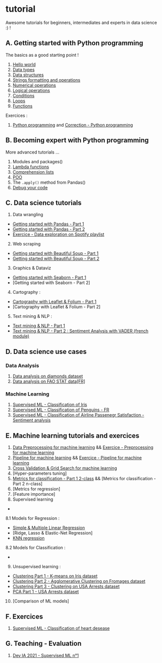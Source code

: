 # tutorial
Awesome tutorials for beginners, intermediates and experts in data science :) !

## A. Getting started with Python programming
The basics as a good starting point !
1. [Hello world](https://github.com/remijul/tutorial/blob/master/Hello_world.ipynb)
2. [Data types](https://github.com/remijul/tutorial/blob/master/Data_types.ipynb)
3. [Data structures](https://github.com/remijul/tutorial/blob/master/Data_structures.ipynb)
4. [Strings formatting and operations](https://github.com/remijul/tutorial/blob/master/Strings_formatting_and_operations.ipynb)
5. [Numerical operations](https://github.com/remijul/tutorial/blob/master/Numerical_operations.ipynb)
6. [Logical operations](https://github.com/remijul/tutorial/blob/master/Logical_operations.ipynb)
7. [Conditions](https://github.com/remijul/tutorial/blob/master/Conditions.ipynb)
8. [Loops](https://github.com/remijul/tutorial/blob/master/Loops.ipynb)
9. [Functions](https://github.com/remijul/tutorial/blob/master/Functions.ipynb)

Exercices :
1. [Python programming](https://github.com/remijul/tutorial/blob/master/Evaluation_introduction_Python.ipynb) and [Correction - Python programming](https://github.com/remijul/tutorial/blob/master/Evaluation_introduction_Python_correction.ipynb)

## B. Becoming expert with Python programming
More advanced tutorials ...
1. Modules and packages()
2. [Lambda functions](https://github.com/remijul/tutorial/blob/master/Lambda_functions.ipynb)
3. [Comprehension lists](https://github.com/remijul/tutorial/blob/master/Comprehension_lists.ipynb)
4. [POO](https://github.com/remijul/tutorial/blob/master/La_classe_en_BD.ipynb)
5. The `.apply()` method from Pandas()
6. [Debug your code](https://github.com/remijul/tutorial/blob/master/Debug_your_code.ipynb)


## C. Data science tutorials
1. Data wrangling
- [Getting started with Pandas - Part 1](https://github.com/remijul/tutorial/blob/master/Getting_started_with_Pandas.ipynb)
- [Getting started with Pandas - Part 2]()
- [Exercice - Data exploration on Spotify playlist](https://github.com/remijul/tutorial/blob/master/Exercice_data_exploration_Spotify.ipynb)

2. Web scraping
- [Getting started with Beautiful Soup - Part 1](https://github.com/remijul/tutorial/blob/master/Web_scraping_Getting_started_with_BeautifulSoup_Part_1.ipynb)
- [Getting started with Beautiful Soup - Part 2](https://github.com/remijul/tutorial/blob/master/Web_scraping_Getting_started_with_BeautifulSoup_Part_2.ipynb)

3. Graphics & Dataviz
- [Getting started with Seaborn - Part 1](https://github.com/remijul/tutorial/blob/master/Getting_started_with_Seaborn_Part_1.ipynb)
- [Getting started with Seaborn - Part 2]

4. Cartography :
- [Cartography with Leaflet & Folium - Part 1](https://github.com/remijul/tutorial/blob/master/Cartography_with_Leaflet_%26_Folium_part1.ipynb)
- [Cartography with Leaflet & Folium - Part 2]

5. Text mining & NLP :
- [Text mining & NLP - Part 1](https://github.com/remijul/tutorial/blob/master/Text_mining_%26_NLP_Part_1.ipynb)
- [Text mining & NLP - Part 2 : Sentiment Analysis with VADER (french module)](https://github.com/remijul/tutorial/blob/master/Text_mining_%26_NLP_Part_2.ipynb)


## D. Data science use cases
### Data Analysis
1. [Data analysis on diamonds dataset](https://github.com/remijul/tutorial/blob/master/Data_analysis_on_Diamonds.ipynb)
2. [Data analysis on FAO STAT data[FR]](https://github.com/remijul/tutorial/blob/master/Data_analysis_FAO_STAT.ipynb)

### Machine Learning
1. [Supervised ML - Classification of Iris](https://github.com/remijul/tutorial/blob/master/Supervised_learning_Classification_with_KNN_Iris_dataset_part_1.ipynb)
2. [Supervised ML - Classification of Penguins - FR](https://github.com/remijul/tutorial/blob/master/Supervised_ML_Classification_of_Penguins.ipynb)
1. [Supervised ML - Classification of Airline Passenegr Satisfaction - Sentiment analysis](https://github.com/remijul/tutorial/blob/master/Supervised_ML_Classification_Sentiment_Analysis.ipynb)



## E. Machine learning tutorials and exercices
1. [Data Preprocessing for machine learning](https://github.com/remijul/tutorial/blob/master/Preprocessing.ipynb) && [Exercice - Preprocessing for machine learning](https://github.com/remijul/tutorial/blob/master/Preprocessing_Exo.ipynb)
2. [Pipeline for machine learning](https://github.com/remijul/tutorial/blob/master/Pipeline.ipynb) && [Exercice - Pipeline for machine learning](https://github.com/remijul/tutorial/blob/master/Pipeline_Exo.ipynb)
3. [Cross Validation & Grid Search for machine learning](https://github.com/remijul/tutorial/blob/master/CrossValidation_%26_GridSearch.ipynb)
4. [Hyper-parameters tuning]
5. [Metrics for classification - Part 1 2-class](https://github.com/remijul/tutorial/blob/master/Metrics_for_classification_Part_1_2_class_classification.ipynb) && [Metrics for classification - Part 2 n-class]
6. [Metrics for regression]
7. [Feature importance]
8. Supervised learning
- []()

8.1 Models for Regression :
- [Simple & Multiple Linear Regression](https://github.com/remijul/tutorial/blob/master/Simple_and_Multivariate_Linear_Regression_Supervised_Learning.ipynb)
- [Ridge, Lasso & Elastic-Net Regression]
- [KNN regression](https://github.com/remijul/tutorial/blob/master/KNN_Regression_Supervised_Learning.ipynb)

8.2 Models for Classification :
- []()

9. Unsupervised learning :
- [Clustering Part 1 - K-means on Iris dataset](https://github.com/remijul/tutorial/blob/master/Clustering_Part_1_K_means_on_Iris_dataset.ipynb)
- [Clustering Part 2 - Agglomerative Clustering on Fromages dataset](https://github.com/remijul/tutorial/blob/master/Clustering_Part_2_Agglomerative_clustering_on_Fromages_dataset.ipynb)
- [Clustering Part 3 - Clustering on USA Arrests dataset](https://github.com/remijul/tutorial/blob/master/Clustering_Part_3_USA_Arrests_dataset.ipynb)
- [PCA Part 1 - USA Arrests dataset](https://github.com/remijul/tutorial/blob/master/PCA_Part_1_USA_Arrests_dataset.ipynb)

10. [Comparison of ML models]

## F. Exercices
1. [Supervised ML - Classification of heart desease](https://github.com/remijul/tutorial/blob/master/Supervised_learning_Classification_with_KNN_Heart_desease_dataset_part_1.ipynb)

## G. Teaching - Evaluation
1. [Dev IA 2021 - Supervised ML n°1](https://github.com/remijul/tutorial/blob/master/Evaluation_1.ipynb)
